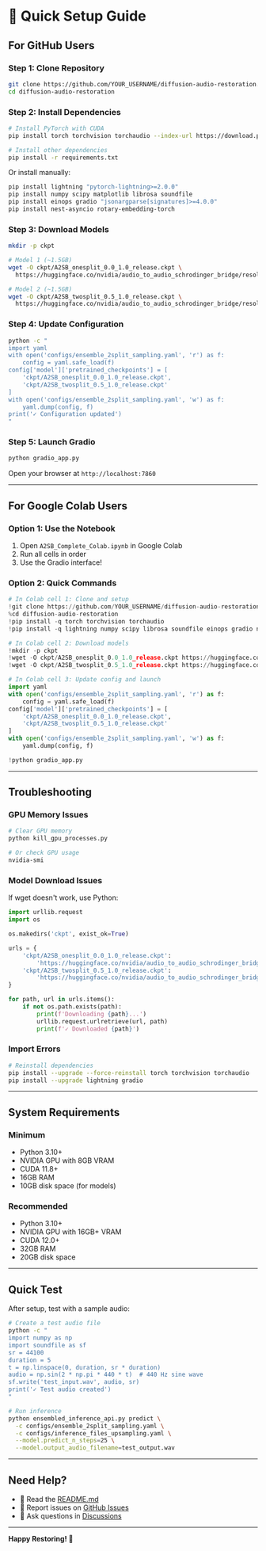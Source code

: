 # 🚀 Quick Setup Guide

## For GitHub Users

### Step 1: Clone Repository
```bash
git clone https://github.com/YOUR_USERNAME/diffusion-audio-restoration.git
cd diffusion-audio-restoration
```

### Step 2: Install Dependencies
```bash
# Install PyTorch with CUDA
pip install torch torchvision torchaudio --index-url https://download.pytorch.org/whl/cu118

# Install other dependencies
pip install -r requirements.txt
```

Or install manually:
```bash
pip install lightning "pytorch-lightning>=2.0.0"
pip install numpy scipy matplotlib librosa soundfile
pip install einops gradio "jsonargparse[signatures]>=4.0.0"
pip install nest-asyncio rotary-embedding-torch
```

### Step 3: Download Models
```bash
mkdir -p ckpt

# Model 1 (~1.5GB)
wget -O ckpt/A2SB_onesplit_0.0_1.0_release.ckpt \
  https://huggingface.co/nvidia/audio_to_audio_schrodinger_bridge/resolve/main/ckpt/A2SB_onesplit_0.0_1.0_release.ckpt

# Model 2 (~1.5GB)
wget -O ckpt/A2SB_twosplit_0.5_1.0_release.ckpt \
  https://huggingface.co/nvidia/audio_to_audio_schrodinger_bridge/resolve/main/ckpt/A2SB_twosplit_0.5_1.0_release.ckpt
```

### Step 4: Update Configuration
```bash
python -c "
import yaml
with open('configs/ensemble_2split_sampling.yaml', 'r') as f:
    config = yaml.safe_load(f)
config['model']['pretrained_checkpoints'] = [
    'ckpt/A2SB_onesplit_0.0_1.0_release.ckpt',
    'ckpt/A2SB_twosplit_0.5_1.0_release.ckpt'
]
with open('configs/ensemble_2split_sampling.yaml', 'w') as f:
    yaml.dump(config, f)
print('✓ Configuration updated')
"
```

### Step 5: Launch Gradio
```bash
python gradio_app.py
```

Open your browser at `http://localhost:7860`

---

## For Google Colab Users

### Option 1: Use the Notebook
1. Open `A2SB_Complete_Colab.ipynb` in Google Colab
2. Run all cells in order
3. Use the Gradio interface!

### Option 2: Quick Commands
```python
# In Colab cell 1: Clone and setup
!git clone https://github.com/YOUR_USERNAME/diffusion-audio-restoration.git
%cd diffusion-audio-restoration
!pip install -q torch torchvision torchaudio
!pip install -q lightning numpy scipy librosa soundfile einops gradio nest-asyncio

# In Colab cell 2: Download models
!mkdir -p ckpt
!wget -O ckpt/A2SB_onesplit_0.0_1.0_release.ckpt https://huggingface.co/nvidia/audio_to_audio_schrodinger_bridge/resolve/main/ckpt/A2SB_onesplit_0.0_1.0_release.ckpt
!wget -O ckpt/A2SB_twosplit_0.5_1.0_release.ckpt https://huggingface.co/nvidia/audio_to_audio_schrodinger_bridge/resolve/main/ckpt/A2SB_twosplit_0.5_1.0_release.ckpt

# In Colab cell 3: Update config and launch
import yaml
with open('configs/ensemble_2split_sampling.yaml', 'r') as f:
    config = yaml.safe_load(f)
config['model']['pretrained_checkpoints'] = [
    'ckpt/A2SB_onesplit_0.0_1.0_release.ckpt',
    'ckpt/A2SB_twosplit_0.5_1.0_release.ckpt'
]
with open('configs/ensemble_2split_sampling.yaml', 'w') as f:
    yaml.dump(config, f)

!python gradio_app.py
```

---

## Troubleshooting

### GPU Memory Issues
```bash
# Clear GPU memory
python kill_gpu_processes.py

# Or check GPU usage
nvidia-smi
```

### Model Download Issues
If wget doesn't work, use Python:
```python
import urllib.request
import os

os.makedirs('ckpt', exist_ok=True)

urls = {
    'ckpt/A2SB_onesplit_0.0_1.0_release.ckpt': 
        'https://huggingface.co/nvidia/audio_to_audio_schrodinger_bridge/resolve/main/ckpt/A2SB_onesplit_0.0_1.0_release.ckpt',
    'ckpt/A2SB_twosplit_0.5_1.0_release.ckpt': 
        'https://huggingface.co/nvidia/audio_to_audio_schrodinger_bridge/resolve/main/ckpt/A2SB_twosplit_0.5_1.0_release.ckpt'
}

for path, url in urls.items():
    if not os.path.exists(path):
        print(f'Downloading {path}...')
        urllib.request.urlretrieve(url, path)
        print(f'✓ Downloaded {path}')
```

### Import Errors
```bash
# Reinstall dependencies
pip install --upgrade --force-reinstall torch torchvision torchaudio
pip install --upgrade lightning gradio
```

---

## System Requirements

### Minimum
- Python 3.10+
- NVIDIA GPU with 8GB VRAM
- CUDA 11.8+
- 16GB RAM
- 10GB disk space (for models)

### Recommended
- Python 3.10+
- NVIDIA GPU with 16GB+ VRAM
- CUDA 12.0+
- 32GB RAM
- 20GB disk space

---

## Quick Test

After setup, test with a sample audio:
```bash
# Create a test audio file
python -c "
import numpy as np
import soundfile as sf
sr = 44100
duration = 5
t = np.linspace(0, duration, sr * duration)
audio = np.sin(2 * np.pi * 440 * t)  # 440 Hz sine wave
sf.write('test_input.wav', audio, sr)
print('✓ Test audio created')
"

# Run inference
python ensembled_inference_api.py predict \
  -c configs/ensemble_2split_sampling.yaml \
  -c configs/inference_files_upsampling.yaml \
  --model.predict_n_steps=25 \
  --model.output_audio_filename=test_output.wav
```

---

## Need Help?

- 📖 Read the [README.md](README.md)
- 🐛 Report issues on [GitHub Issues](https://github.com/YOUR_USERNAME/diffusion-audio-restoration/issues)
- 💬 Ask questions in [Discussions](https://github.com/YOUR_USERNAME/diffusion-audio-restoration/discussions)

---

**Happy Restoring! 🎵**
